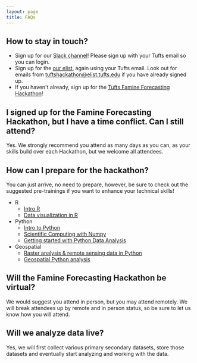 ```yaml
---
layout: page
title: FAQs
---
```


## How to stay in touch?
  - Sign up for our [Slack channel](https://go.tufts.edu/tuftshackslack)! Please sign up with your Tufts email so you can login.
  - Sign up for the [our elist](https://elist.tufts.edu/sympa/info/tuftshackathon), again using your Tufts email. Look out for emails from tuftshackathon@elist.tufts.edu if you have already signed up.
  - If you haven't already, sign up for the [Tufts Famine Forecasting Hackathon](https://tufts.qualtrics.com/jfe/form/SV_9slO6L8x646MX3M)!

## I signed up for the Famine Forecasting Hackathon, but I have a time conflict. Can I still attend? 
Yes. We strongly recommend you attend as many days as you can, as your skills build over each Hackathon, but we welcome all attendees. 

## How can I prepare for the hackathon?
You can just arrive, no need to prepare, however, be sure to check out the suggested pre-trainings if you want to enhance your technical skills! 
  - R
    - [Intro R](https://tuftsdatalab.github.io/intro-r/)
    - [Data visualization in R](https://tuftsdatalab.github.io/r-data-viz/)
  - Python
    - [Intro to Python](https://tuftsdatalab.github.io/intro-python/)
    - [Scientific Computing with Numpy](https://tuftsdatalab.github.io/intro-numpy/)
    - [Getting started with Python Data Analysis](https://tuftsdatalab.github.io/python-data-analysis/)
  - Geospatial
    - [Raster analysis & remote sensing data in Python](https://tuftsdatalab.github.io/python-raster/)
    - [Geospatial Python analysis](https://github.com/tuftsdatalab/uep239-spatial-python/blob/main/uep239-spatial-python.ipynb)

## Will the Famine Forecasting Hackathon be virtual? 
We would suggest you attend in person, but you may attend remotely. We will break attendees up by remote and in person status, so be sure to let us know how you will attend.

## Will we analyze data live?
Yes, we will first collect various primary secondary datasets, store those datasets and eventually start analyzing and working with the data. 
